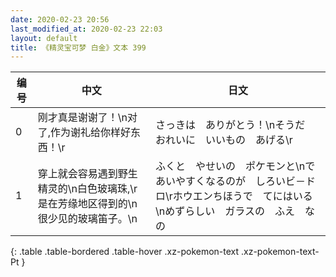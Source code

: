 ```yaml
---
date: 2020-02-23 20:56
last_modified_at: 2020-02-23 22:03
layout: default
title: 《精灵宝可梦 白金》文本 399
---
```

| 编号 | 中文 | 日文 |
| ---- | ---- | ---- |
| 0 | 刚才真是谢谢了！\n对了,作为谢礼给你样好东西！\r | さっきは　ありがとう！\nそうだ　おれいに　いいもの　あげる\r |
| 1 | 穿上就会容易遇到野生精灵的\n白色玻璃珠,\r是在芳缘地区得到的\n很少见的玻璃笛子。\n | ふくと　やせいの　ポケモンと\nであいやすくなるのが　しろいビ－ドロ\rホウエンちほうで　てにはいる\nめずらしい　ガラスの　ふえ　なの |
{: .table .table-bordered .table-hover .xz-pokemon-text .xz-pokemon-text-Pt }